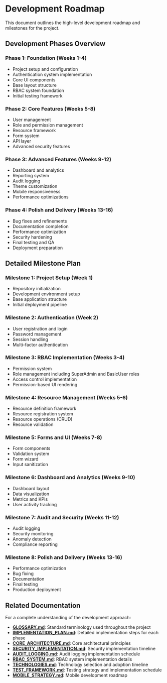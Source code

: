 
# Development Roadmap

This document outlines the high-level development roadmap and milestones for the project.

## Development Phases Overview

### Phase 1: Foundation (Weeks 1-4)
- Project setup and configuration
- Authentication system implementation
- Core UI components
- Base layout structure
- RBAC system foundation
- Initial testing framework

### Phase 2: Core Features (Weeks 5-8)
- User management
- Role and permission management
- Resource framework
- Form system
- API layer
- Advanced security features

### Phase 3: Advanced Features (Weeks 9-12)
- Dashboard and analytics
- Reporting system
- Audit logging
- Theme customization
- Mobile responsiveness
- Performance optimizations

### Phase 4: Polish and Delivery (Weeks 13-16)
- Bug fixes and refinements
- Documentation completion
- Performance optimization
- Security hardening
- Final testing and QA
- Deployment preparation

## Detailed Milestone Plan

### Milestone 1: Project Setup (Week 1)
- Repository initialization
- Development environment setup
- Base application structure
- Initial deployment pipeline

### Milestone 2: Authentication (Week 2)
- User registration and login
- Password management
- Session handling
- Multi-factor authentication

### Milestone 3: RBAC Implementation (Weeks 3-4)
- Permission system
- Role management including SuperAdmin and BasicUser roles
- Access control implementation
- Permission-based UI rendering

### Milestone 4: Resource Management (Weeks 5-6)
- Resource definition framework
- Resource registration system
- Resource operations (CRUD)
- Resource validation

### Milestone 5: Forms and UI (Weeks 7-8)
- Form components
- Validation system
- Form wizard
- Input sanitization

### Milestone 6: Dashboard and Analytics (Weeks 9-10)
- Dashboard layout
- Data visualization
- Metrics and KPIs
- User activity tracking

### Milestone 7: Audit and Security (Weeks 11-12)
- Audit logging
- Security monitoring
- Anomaly detection
- Compliance reporting

### Milestone 8: Polish and Delivery (Weeks 13-16)
- Performance optimization
- Bug fixing
- Documentation
- Final testing
- Production deployment

## Related Documentation

For a complete understanding of the development approach:

- **[GLOSSARY.md](GLOSSARY.md)**: Standard terminology used throughout the project
- **[IMPLEMENTATION_PLAN.md](IMPLEMENTATION_PLAN.md)**: Detailed implementation steps for each phase
- **[CORE_ARCHITECTURE.md](CORE_ARCHITECTURE.md)**: Core architectural principles
- **[SECURITY_IMPLEMENTATION.md](SECURITY_IMPLEMENTATION.md)**: Security implementation timeline
- **[AUDIT_LOGGING.md](AUDIT_LOGGING.md)**: Audit logging implementation schedule
- **[RBAC_SYSTEM.md](RBAC_SYSTEM.md)**: RBAC system implementation details
- **[TECHNOLOGIES.md](TECHNOLOGIES.md)**: Technology selection and adoption timeline
- **[TEST_FRAMEWORK.md](TEST_FRAMEWORK.md)**: Testing strategy and implementation schedule
- **[MOBILE_STRATEGY.md](MOBILE_STRATEGY.md)**: Mobile development roadmap

